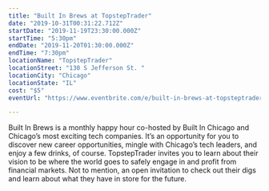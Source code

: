 ```yaml
---
title: "Built In Brews at TopstepTrader"
date: "2019-10-31T00:31:22.712Z"
startDate: "2019-11-19T23:30:00.000Z"
startTime: "5:30pm"
endDate: "2019-11-20T01:30:00.000Z"
endTime: "7:30pm"
locationName: "TopstepTrader"
locationStreet: "130 S Jefferson St. "
locationCity: "Chicago"
locationState: "IL"
cost: "$5"
eventUrl: "https://www.eventbrite.com/e/built-in-brews-at-topsteptrader-tickets-76828884261"

---
```


Built In Brews is a monthly happy hour co-hosted by Built In Chicago and Chicago’s most exciting tech companies. It’s an opportunity for you to discover new career opportunities, mingle with Chicago’s tech leaders, and enjoy a few drinks, of course.
TopstepTrader invites you to learn about their vision to be where the world goes to safely engage in and profit from financial markets. Not to mention, an open invitation to check out their digs and learn about what they have in store for the future.


